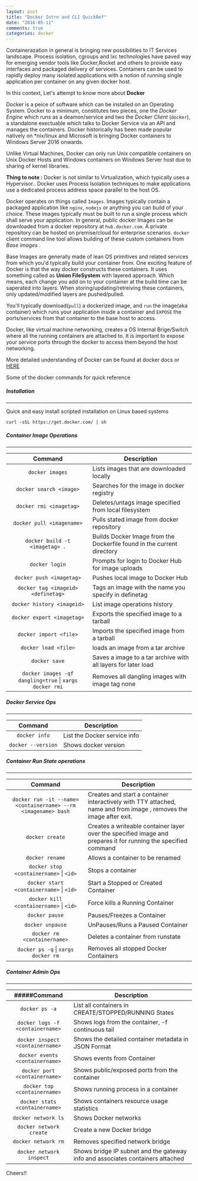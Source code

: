 ```yaml
---
layout: post
title: "Docker Intro and CLI QuickRef"
date: "2016-05-11"
comments: true
categories: docker
---
```


Containerazation in general is bringing new possibilities to IT Services landscape. Process isolation, cgroups and lxc technologies have paved way for emerging vendor tools like Docker,Rocket and others to provide easy interfaces and packaged delivery of services. Containers can be used to rapidly deploy many isolated applications with a notion of running single application per container on any given docker host. 

In this context, Let's attempt to know more about **Docker**

Docker is a peice of software which can be installed on an Operating System. Docker to a minimum, constitutes two pieces, one the _Docker Engine_ which runs as a deamon/service and two the _Docker Client_ (`docker`), a standalone exectuable which talks to Docker Service via an API and manages the containers. Docker historically has been made popular natively on *nix/linux and Microsoft is bringing Docker containers to Windows Server 2016 onwards.

Unlike Virtual Machines, Docker can only run Unix compatible containers on Unix Docker Hosts and Windows containers on Windows Server host due to sharing of kernel libraries.

**Thing to note :** Docker is not similar to Virtualization, which typically uses a Hypervisor.. Docker uses Process Isolation techniques to make applications use a dedicated process address space parallel to the host OS.

Docker operates on things called `Images`. Images typically contain a packaged application like `nginx`, `nodejs` or anything you can build of your choice. These images typically must be built to run a single process which shall serve your application.  In general, public docker Images can be downloaded from a docker repository at `hub.docker.com`.  A private repository can be hosted on premise/cloud for enterprise scenarios. `docker` client command line tool allows building of these custom containers from *Base images* .

Base Images are generally made of lean OS primitives and related services from which you'd typically build your container from. One exciting feature of Docker is that the way docker constructs these containers. It uses something called as __Union FileSystem__ with layered approach. Which means, each change you add on to your container at the build time can be saperated into layers. When storing/updating/retreiving these containers, only updated/modified layers are pushed/pulled.

You'll typically download(`pull`) a dockerized image, and `run` the image(aka container) which runs your application inside a container and `EXPOSE` the ports/services from that container to the base host to access.

Docker, like virtual machine networking, creates a OS Internal Brige/Switch where all the running containers are attached to. It is important to expose your service ports through the docker to access them beyond the host networking. 

More detailed understanding of Docker can be found at docker docs or [HERE](http://etherealmind.com/basics-docker-containers-hypervisors-coreos/)

Some of the docker commands for quick reference

##### Installation
---

Quick and easy install scripted installation on Linux based systems

```curl -sSL https://get.docker.com/ | sh```


##### Container Image Operations
---

| Command                                            | Description                                                            |
|:--------------------------------------------------:|------------------------------------------------------------------------|
| `docker images`                                      | Lists images that are downloaded locally                               |
| `docker search <image>`                              | Searches for the image in docker registry                              |
| `docker rmi <imagetag>`                              | Deletes/untags image specified from local filesystem                   |
| `docker pull <imagename>`                            | Pulls stated image from docker repository                              |
| `docker build -t <imagetag> .`                       | Builds Docker Image from the Dockerfile found in the current directory |
| `docker login`                                       | Prompts for login to Docker Hub for image uploads                      |
| `docker push <imagetag>`                             | Pushes local image to Docker Hub                                       |
| `docker tag <imageid> <definetag>`                   | Tags an image with the name you specify in definetag                   |
| `docker history <imageid>`                           | List image operations history                                          |
| `docker export <imagetag>`                           | Exports the specified image to a tarball                               |
| `docker import <file>`                               | Imports the specified image from a tarball                             |
| `docker load <file>`                                 | loads an image from a tar archive                                      |
| `docker save`                                        | Saves a image to a tar archive with all layers for later load          |
| `docker images -qf dangling=true` &#124; `xargs docker rmi` | Removes all dangling images with image tag none                 |

##### Docker Service Ops
---

| Command            | Description                  |
|:------------------:|------------------------------|
| `docker info`      | List the Docker service info |
| `docker --version` | Shows docker version         |


##### Container Run State operations
---

|                           Command                           | Description                                                                                                        |
|:-----------------------------------------------------------:|--------------------------------------------------------------------------------------------------------------------|
| `docker run -it --name=<containername> --rm <imagename> bash` | Creates and start a container interactively with TTY attached, name and from image , removes the image after exit. |
| `docker create`                                               | Creates a writeable container layer over the specified image and prepares it for running the specified command     |
| `docker rename`                                               | Allows a container to be renamed                                                                                   |
| `docker stop <containername>` &#124; `<id>`                           | Stops a container                                                                                                  |
| `docker start <containername>` &#124; `<id>`                          | Start a Stopped or Created Container                                                                               |
| `docker kill <containername>` &#124; `<id>`                           | Force kills a Running Container                                                                                    |
| `docker pause`                                                | Pauses/Freezes a Container                                                                                         |
| `docker unpause`                                              | UnPauses/Runs a Paused Container                                                                                   |
| `docker rm <containername>`                                   | Deletes a container from runstate                                                                                  |
| `docker ps -q` &#124; `xargs docker rm`                              | Removes all stopped Docker Containers                                                                              |

##### Container Admin Ops
---

|             #####Command            | Description                                                                    |
|:------------------------------:|--------------------------------------------------------------------------------|
| `docker ps -a`                   | List all containers in CREATE/STOPPED/RUNNING States                           |
| `docker logs -f <containername>` | Shows logs from the container, -f continuous tail                              |
| `docker inspect <containername>` | Shows the detailed container metadata in JSON Format                           |
| `docker events <containername>`  | Shows events from Container                                                    |
| `docker port <containername>`    | Shows public/exposed ports from the container                                  |
| `docker top <containername>`     | Shows running process in a container                                           |
| `docker stats <containername>`   | Shows containers resource usage statistics                                     |
| `docker network ls`              | Shows Docker networks                                                          |
| `docker network create`          | Create a new Docker bridge                                                     |
| `docker network rm`              | Removes specified network bridge                                               |
| `docker network inspect`         | Shows bridge IP subnet and the gateway info and associates containers attached |

Cheers!!